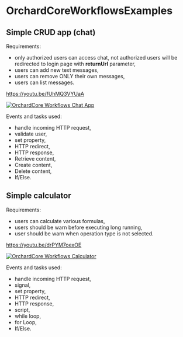 # OrchardCoreWorkflowsExamples

## Simple CRUD app (chat)

Requirements:
 - only authorized users can access chat, not authorized users will be redirected to login page with **returnUrl** parameter,
 - users can add new text messages,
 - users can remove ONLY their own messages,
 - users can list messages.

https://youtu.be/fUhMQ3VYUaA

[![OrchardCore Workflows Chat App](https://user-images.githubusercontent.com/6403130/162592795-f34d1f35-4953-428c-baed-171a81140f3e.png)](https://www.youtube.com/watch?v=fUhMQ3VYUaA)

Events and tasks used:
- handle incoming HTTP request,
- validate user,
- set property,
- HTTP redirect,
- HTTP response,
- Retrieve content,
- Create content,
- Delete content,
- If/Else.

## Simple calculator

Requirements:
- users can calculate various formulas,
- users should be warn before executing long running,
- user should be warn when operation type is not selected.

https://youtu.be/drPYM7oexOE

[![OrchardCore Workflows Calculator](https://user-images.githubusercontent.com/6403130/162592808-67c91b8c-e510-4939-b7e4-bcef59bbf12c.png)](https://www.youtube.com/watch?v=drPYM7oexOE)

Events and tasks used:
- handle incoming HTTP request,
- signal,
- set property,
- HTTP redirect,
- HTTP response,
- script,
- while loop,
- for Loop,
- If/Else.
